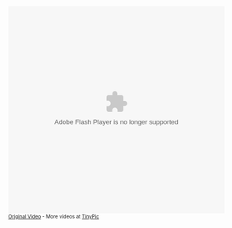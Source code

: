 <embed width="440" height="420" type="application/x-shockwave-flash" src="http://v9.tinypic.com/player.swf?file=mvkpyo&s=9"><br><font size="1"><a href="http://tinypic.com/player.php?v=mvkpyo&s=9">Original Video</a> - More videos at <a href="http://tinypic.com">TinyPic</a></font>

